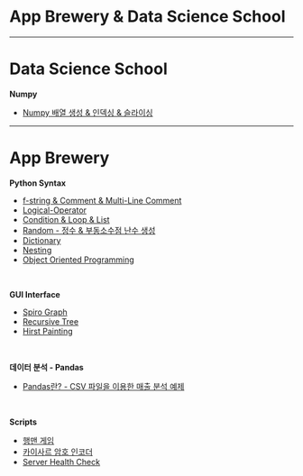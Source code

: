 # App Brewery & Data Science School

---

# Data Science School

**Numpy**

- [Numpy 배열 생성 & 인덱싱 & 슬라이싱](./Data-Science-School/Numpy/Numpy-1.ipynb)

---

# App Brewery

**Python Syntax**

- [f-string & Comment & Multi-Line Comment](Brewery/Description/syntax/String.md)
- [Logical-Operator](Brewery/Description/syntax/Logical-Operator.md)
- [Condition & Loop & List](Brewery/Description/syntax/Condition-Loop-List.md)
- [Random - 정수 & 부동소수점 난수 생성](Brewery/Description/syntax/Random.md)
- [Dictionary](Brewery/Description/syntax/Dictionary.md)
- [Nesting](Brewery/Description/syntax/Nesting.md)
- [Object Oriented Programming](Brewery/Description/syntax/OOP.md)

<br>

**GUI Interface**

- [Spiro Graph](Brewery/GUI/turtle-spirograph.py)
- [Recursive Tree](Brewery/GUI/turtle-recursive.py)
- [Hirst Painting](Brewery/GUI/turtle-hirst-painting.py)

<br>

**데이터 분석 - Pandas**

- [Pandas란? - CSV 파일을 이용한 매출 분석 예제](Brewery/Description/pandas/Pandas.md)

<br>

**Scripts**

- [행맨 게임](Brewery/Hangman/main.py)
- [카이사르 암호 인코더](Brewery/Caesar/main.py)
- [Server Health Check](./Scripts/Health-Check.py)